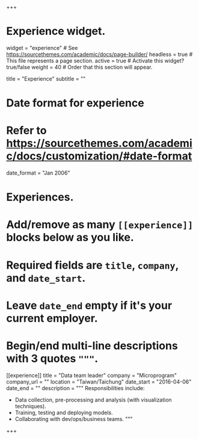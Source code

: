 +++
# Experience widget.
widget = "experience"  # See https://sourcethemes.com/academic/docs/page-builder/
headless = true  # This file represents a page section.
active = true  # Activate this widget? true/false
weight = 40  # Order that this section will appear.

title = "Experience"
subtitle = ""

# Date format for experience
#   Refer to https://sourcethemes.com/academic/docs/customization/#date-format
date_format = "Jan 2006"

# Experiences.
#   Add/remove as many `[[experience]]` blocks below as you like.
#   Required fields are `title`, `company`, and `date_start`.
#   Leave `date_end` empty if it's your current employer.
#   Begin/end multi-line descriptions with 3 quotes `"""`.
[[experience]]
  title = "Data team leader"
  company = "Microprogram"
  company_url = ""
  location = "Taiwan/Taichung"
  date_start = "2016-04-06"
  date_end = ""
  description = """
  Responsibilities include:
  
  * Data collection, pre-processing and analysis (with visualization techniques).
  * Training, testing and deploying models. 
  * Collaborating with dev/ops/business teams.
  """

+++
